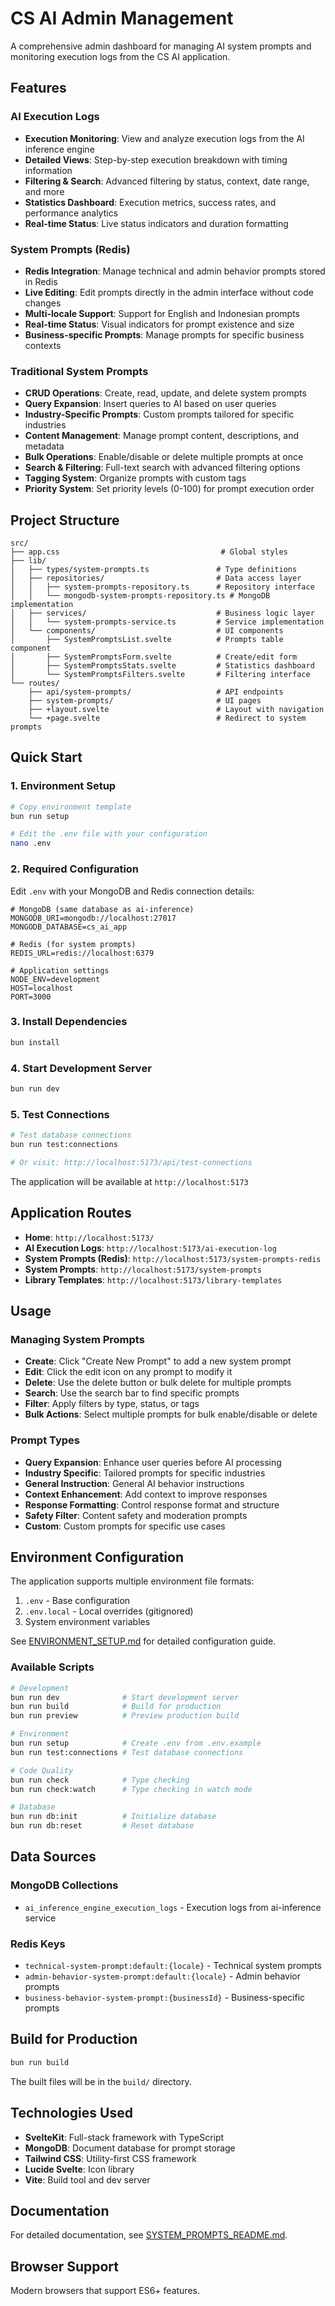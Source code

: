 # CS AI Admin Management

A comprehensive admin dashboard for managing AI system prompts and monitoring execution logs from the CS AI application.

## Features

### AI Execution Logs

- **Execution Monitoring**: View and analyze execution logs from the AI inference engine
- **Detailed Views**: Step-by-step execution breakdown with timing information
- **Filtering & Search**: Advanced filtering by status, context, date range, and more
- **Statistics Dashboard**: Execution metrics, success rates, and performance analytics
- **Real-time Status**: Live status indicators and duration formatting

### System Prompts (Redis)

- **Redis Integration**: Manage technical and admin behavior prompts stored in Redis
- **Live Editing**: Edit prompts directly in the admin interface without code changes
- **Multi-locale Support**: Support for English and Indonesian prompts
- **Real-time Status**: Visual indicators for prompt existence and size
- **Business-specific Prompts**: Manage prompts for specific business contexts

### Traditional System Prompts

- **CRUD Operations**: Create, read, update, and delete system prompts
- **Query Expansion**: Insert queries to AI based on user queries
- **Industry-Specific Prompts**: Custom prompts tailored for specific industries
- **Content Management**: Manage prompt content, descriptions, and metadata
- **Bulk Operations**: Enable/disable or delete multiple prompts at once
- **Search & Filtering**: Full-text search with advanced filtering options
- **Tagging System**: Organize prompts with custom tags
- **Priority System**: Set priority levels (0-100) for prompt execution order

## Project Structure

```
src/
├── app.css                                    # Global styles
├── lib/
│   ├── types/system-prompts.ts               # Type definitions
│   ├── repositories/                         # Data access layer
│   │   ├── system-prompts-repository.ts      # Repository interface
│   │   └── mongodb-system-prompts-repository.ts # MongoDB implementation
│   ├── services/                             # Business logic layer
│   │   └── system-prompts-service.ts         # Service implementation
│   └── components/                           # UI components
│       ├── SystemPromptsList.svelte          # Prompts table component
│       ├── SystemPromptsForm.svelte          # Create/edit form
│       ├── SystemPromptsStats.svelte         # Statistics dashboard
│       └── SystemPromptsFilters.svelte       # Filtering interface
└── routes/
    ├── api/system-prompts/                   # API endpoints
    ├── system-prompts/                       # UI pages
    ├── +layout.svelte                        # Layout with navigation
    └── +page.svelte                          # Redirect to system prompts
```

## Quick Start

### 1. Environment Setup

```bash
# Copy environment template
bun run setup

# Edit the .env file with your configuration
nano .env
```

### 2. Required Configuration

Edit `.env` with your MongoDB and Redis connection details:

```env
# MongoDB (same database as ai-inference)
MONGODB_URI=mongodb://localhost:27017
MONGODB_DATABASE=cs_ai_app

# Redis (for system prompts)
REDIS_URL=redis://localhost:6379

# Application settings
NODE_ENV=development
HOST=localhost
PORT=3000
```

### 3. Install Dependencies

```bash
bun install
```

### 4. Start Development Server

```bash
bun run dev
```

### 5. Test Connections

```bash
# Test database connections
bun run test:connections

# Or visit: http://localhost:5173/api/test-connections
```

The application will be available at `http://localhost:5173`

## Application Routes

- **Home**: `http://localhost:5173/`
- **AI Execution Logs**: `http://localhost:5173/ai-execution-log`
- **System Prompts (Redis)**: `http://localhost:5173/system-prompts-redis`
- **System Prompts**: `http://localhost:5173/system-prompts`
- **Library Templates**: `http://localhost:5173/library-templates`

## Usage

### Managing System Prompts

- **Create**: Click "Create New Prompt" to add a new system prompt
- **Edit**: Click the edit icon on any prompt to modify it
- **Delete**: Use the delete button or bulk delete for multiple prompts
- **Search**: Use the search bar to find specific prompts
- **Filter**: Apply filters by type, status, or tags
- **Bulk Actions**: Select multiple prompts for bulk enable/disable or delete

### Prompt Types

- **Query Expansion**: Enhance user queries before AI processing
- **Industry Specific**: Tailored prompts for specific industries
- **General Instruction**: General AI behavior instructions
- **Context Enhancement**: Add context to improve responses
- **Response Formatting**: Control response format and structure
- **Safety Filter**: Content safety and moderation prompts
- **Custom**: Custom prompts for specific use cases

## Environment Configuration

The application supports multiple environment file formats:

1. `.env` - Base configuration
2. `.env.local` - Local overrides (gitignored)
3. System environment variables

See [ENVIRONMENT_SETUP.md](./ENVIRONMENT_SETUP.md) for detailed configuration guide.

### Available Scripts

```bash
# Development
bun run dev              # Start development server
bun run build            # Build for production
bun run preview          # Preview production build

# Environment
bun run setup            # Create .env from .env.example
bun run test:connections # Test database connections

# Code Quality
bun run check            # Type checking
bun run check:watch      # Type checking in watch mode

# Database
bun run db:init          # Initialize database
bun run db:reset         # Reset database
```

## Data Sources

### MongoDB Collections

- `ai_inference_engine_execution_logs` - Execution logs from ai-inference service

### Redis Keys

- `technical-system-prompt:default:{locale}` - Technical system prompts
- `admin-behavior-system-prompt:default:{locale}` - Admin behavior prompts
- `business-behavior-system-prompt:{businessId}` - Business-specific prompts

## Build for Production

```bash
bun run build
```

The built files will be in the `build/` directory.

## Technologies Used

- **SvelteKit**: Full-stack framework with TypeScript
- **MongoDB**: Document database for prompt storage
- **Tailwind CSS**: Utility-first CSS framework
- **Lucide Svelte**: Icon library
- **Vite**: Build tool and dev server

## Documentation

For detailed documentation, see [SYSTEM_PROMPTS_README.md](./SYSTEM_PROMPTS_README.md).

## Browser Support

Modern browsers that support ES6+ features.
